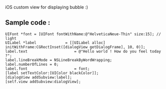 iOS custom view for displaying bubble :) 

Sample code : 
-------------
```MBDialogView *dialogView = [[MBDialogView alloc] initWithFrame:CGRectMake(10, 420, 200, 70) andArrowDirection:MBLDirectionSouth andOffset:20];
UIFont *font = [UIFont fontWithName:@"HelveticaNeue-Thin" size:15]; // light
UILabel *label             = [[UILabel alloc] initWithFrame:CGRectInset([dialogView getDialogFrame], 10, 0)];
label.text                     = @"Hello world ! How do you feel today ?";
label.lineBreakMode = NSLineBreakByWordWrapping;
label.numberOfLines = 0;
label.font                     = font;
[label setTextColor:[UIColor blackColor]];
[dialogView addSubview:label];
[self.view addSubview:dialogView];
```
